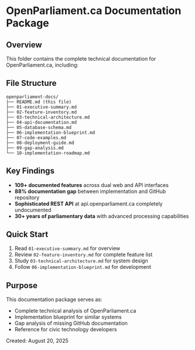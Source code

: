 # OpenParliament.ca Documentation Package

## Overview
This folder contains the complete technical documentation for OpenParliament.ca, including:

## File Structure
```
openparliament-docs/
├── README.md (this file)
├── 01-executive-summary.md
├── 02-feature-inventory.md
├── 03-technical-architecture.md
├── 04-api-documentation.md
├── 05-database-schema.md
├── 06-implementation-blueprint.md
├── 07-code-examples.md
├── 08-deployment-guide.md
├── 09-gap-analysis.md
└── 10-implementation-roadmap.md
```

## Key Findings
- **109+ documented features** across dual web and API interfaces
- **88% documentation gap** between implementation and GitHub repository
- **Sophisticated REST API** at api.openparliament.ca completely undocumented
- **30+ years of parliamentary data** with advanced processing capabilities

## Quick Start
1. Read `01-executive-summary.md` for overview
2. Review `02-feature-inventory.md` for complete feature list
3. Study `03-technical-architecture.md` for system design
4. Follow `06-implementation-blueprint.md` for development

## Purpose
This documentation package serves as:
- Complete technical analysis of OpenParliament.ca
- Implementation blueprint for similar systems
- Gap analysis of missing GitHub documentation
- Reference for civic technology developers

Created: August 20, 2025